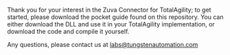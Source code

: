 Thank you for your interest in the Zuva Connector for TotalAgility; to get started, please download the pocket guide found on this repository. You can either download the DLL and use it in your TotalAgility implementation, or download the code and compile it yourself.

Any questions, please contact us at labs@tungstenautomation.com

